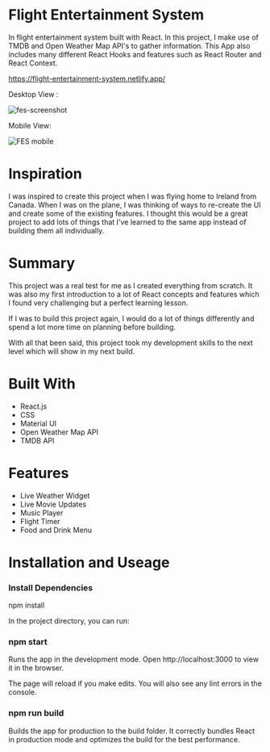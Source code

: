 <h1>Flight Entertainment System</h1>

In flight entertainment system built with React.
In this project, I make use of TMDB and Open Weather Map API's to gather information. This App also includes many different React Hooks and features such as React Router and React Context.

https://flight-entertainment-system.netlify.app/

Desktop View : 

![fes-screenshot](https://user-images.githubusercontent.com/101522330/201959183-ec88d1b7-befa-4ffc-860f-c215a62f7349.png)

Mobile View: 

![FES mobile](https://user-images.githubusercontent.com/101522330/201766494-2d64effb-b569-4f06-a367-9a176ae48941.png)

<h1>Inspiration</h1>

I was inspired to create this project when I was flying home to Ireland from Canada. When I was on the plane, I was thinking of ways to re-create the UI and create some of the existing features. I thought this would be a great project to add lots of things that I've learned to the same app instead of building them all individually.

<h1>Summary</h1>

This project was a real test for me as I created everything from scratch. It was also my first introduction to a lot of React concepts and features which I found very  challenging but a perfect learning lesson. 

If I was to build this project again, I would do a lot of things differently and spend a lot more time on planning before building.

With all that been said, this project took my development skills to the next level which will show in my next build.

<h1>Built With</h1>

- React.js
- CSS
- Material UI
- Open Weather Map API
- TMDB API

<h1>Features</h1>

- Live Weather Widget
- Live Movie Updates
- Music Player
- Flight Timer
- Food and Drink Menu

<h1>Installation and Useage</h1>

<h3>Install Dependencies</h3>

npm install

In the project directory, you can run:

<h3>npm start</h3>

Runs the app in the development mode.
Open http://localhost:3000 to view it in the browser.

The page will reload if you make edits.
You will also see any lint errors in the console.

<h3>npm run build</h3>

Builds the app for production to the build folder.
It correctly bundles React in production mode and optimizes the build for the best performance.

